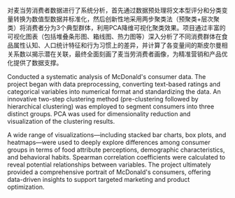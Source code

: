 对麦当劳消费者数据进行了系统分析，首先通过数据预处理将文本型评分和分类变量转换为数值型数据并标准化，然后创新性地采用两步聚类法（预聚类+层次聚类）将消费者分为3个典型群体，利用PCA降维可视化聚类效果。项目通过丰富的可视化图表（包括堆叠条形图、箱线图、热力图等）深入分析了不同消费群体在食品属性认知、人口统计特征和行为习惯上的差异，并计算了各变量间的斯皮尔曼相关系数以揭示潜在关联，最终全面刻画了麦当劳消费者画像，为精准营销和产品优化提供了数据支撑。

Conducted a systematic analysis of McDonald's consumer data. The project began with data preprocessing, converting text-based ratings and categorical variables into numerical format and standardizing the data. An innovative two-step clustering method (pre-clustering followed by hierarchical clustering) was employed to segment consumers into three distinct groups. PCA was used for dimensionality reduction and visualization of the clustering results.

A wide range of visualizations—including stacked bar charts, box plots, and heatmaps—were used to deeply explore differences among consumer groups in terms of food attribute perceptions, demographic characteristics, and behavioral habits. Spearman correlation coefficients were calculated to reveal potential relationships between variables. The project ultimately provided a comprehensive portrait of McDonald's consumers, offering data-driven insights to support targeted marketing and product optimization.


